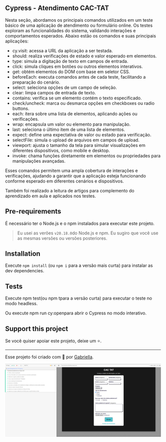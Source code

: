## Cypress - Atendimento CAC-TAT 

Nesta seção, abordamos os principais comandos utilizados em um teste básico de uma aplicação de atendimento ou formulário online. Os testes exploram as funcionalidades do sistema, validando interações e comportamentos esperados. Abaixo estão os comandos e suas principais aplicações:

- cy.visit: acessa a URL da aplicação a ser testada.
- should: realiza verificações de estado e valor esperado em elementos.
- type: simula a digitação de texto em campos de entrada.
- click: simula cliques em botões ou outros elementos interativos.
- get: obtém elementos do DOM com base em seletor CSS.
- beforeEach: executa comandos antes de cada teste, facilitando a preparação do cenário.
- select: seleciona opções de um campo de seleção.
- clear: limpa campos de entrada de texto.
- contains: verifica se um elemento contém o texto especificado.
- check/uncheck: marca ou desmarca opções em checkboxes ou radio buttons.
- each: itera sobre uma lista de elementos, aplicando ações ou verificações.
- wrap: encapsula um valor ou elemento para manipulação.
- last: seleciona o último item de uma lista de elementos.
- expect: define uma expectativa de valor ou estado para verificação.
- selectFile: simula o upload de arquivos em campos de upload.
- viewport: ajusta o tamanho da tela para simular visualizações em diferentes dispositivos, como mobile e desktop.
- invoke: chama funções diretamente em elementos ou propriedades para manipulações avançadas.

Esses comandos permitem uma ampla cobertura de interações e verificações, ajudando a garantir que a aplicação 
esteja funcionando conforme esperado em diferentes cenários e dispositivos.

Também foi realizado a leitura de artigos para complemento do aprendizado em aula e aplicados nos testes.

## Pre-requirements

É necessário ter o Node.js e o npm instalados para executar este projeto.


> Eu usei as verões `v20.18.0`do Node.js e npm. Eu sugiro que você use as mesmas versões ou versões posteriores.

## Installation

Execute `npm install` (ou `npm i` para a versão mais curta) para instalar as dev dependencies.

## Tests

Execute npm test(ou npm tpara a versão curta) para executar o teste no modo headless.

Ou execute npm run cy:openpara abrir o Cypress no modo interativo.

## Support this project

Se você quiser apoiar este projeto, deixe um ⭐.

___

Esse projeto foi criado com 💚 por [Gabriella](https://www.linkedin.com/in/gabriella-santanati/).

![](./image/2024-11-13_12h58_54.png)

